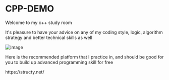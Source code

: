 # CPP-DEMO

Welcome to my c++ study room

It's pleasure to have your advice on any of my coding style, logic, algorithm strategy and better technical skills as well

![image](https://user-images.githubusercontent.com/88369201/151703000-87c9ad11-f48f-4c3a-a571-fd696d432ef1.png)


  
  
  
  
  

Here is the recommended platform that I practice in,
and should be good for you to build up advanced programming skill for free
<p>https://structy.net/
